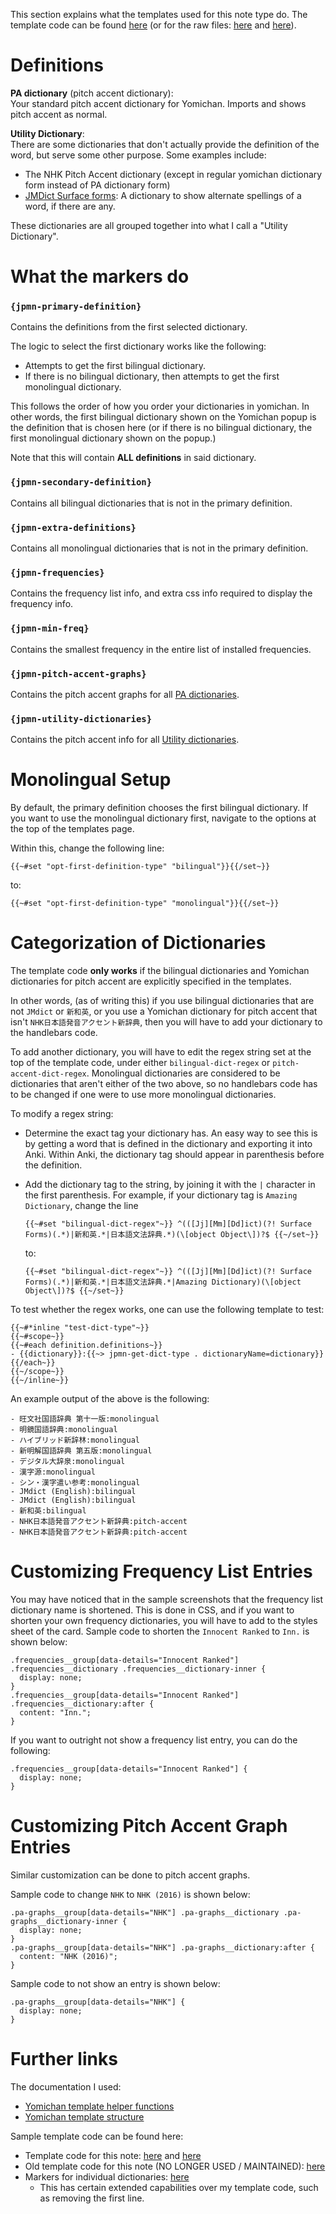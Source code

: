 This section explains what the templates used for this note type do.
The template code can be found
[here](setup#yomichan-templates) (or for the raw files:
[here](https://github.com/Aquafina-water-bottle/jp-mining-note/blob/master/yomichan_templates/top.txt) and
[here](https://github.com/Aquafina-water-bottle/jp-mining-note/blob/master/yomichan_templates/bottom.txt)).


# Definitions
**PA dictionary** (pitch accent dictionary): <br>
Your standard pitch accent dictionary for Yomichan.
Imports and shows pitch accent as normal.


<!--
**YPA dictionary** (pitch accent dictionary for Yomichan):  <br>
This is a pitch accent dictionary that is stylized as a normal Yomichan dictionary (i.e. for definitions),
but it is used to display pitch accent information.
An example can be found [here](https://mega.nz/file/rlIURS5I#oSbcIN3gK7dJLpggf3mN6JHFNazdpI5690uCE-H2eY8).

It's very likely that you won't be using something like this.
-->


**Utility Dictionary**: <br>
There are some dictionaries that don't actually provide the definition of the word,
but serve some other purpose.
Some examples include:
- The NHK Pitch Accent dictionary (except in regular yomichan dictionary form instead of PA dictionary form)
- [JMDict Surface forms](https://github.com/FooSoft/yomichan/issues/2183):
  A dictionary to show alternate spellings of a word, if there are any.

These dictionaries are all grouped together into what I call a "Utility Dictionary".


# What the markers do

### `{jpmn-primary-definition}`
Contains the definitions from the first selected dictionary.

The logic to select the first dictionary works like the following:
- Attempts to get the first bilingual dictionary.
- If there is no bilingual dictionary, then attempts to get the first monolingual dictionary.

This follows the order of how you order your dictionaries in yomichan.
In other words, the first bilingual dictionary shown on the Yomichan popup
is the definition that is chosen here (or if there is no bilingual dictionary,
the first monolingual dictionary shown on the popup.)

Note that this will contain **ALL definitions** in said dictionary.

### `{jpmn-secondary-definition}`
Contains all bilingual dictionaries that is not in the primary definition.

### `{jpmn-extra-definitions}`
Contains all monolingual dictionaries that is not in the primary definition.

### `{jpmn-frequencies}`
Contains the frequency list info, and extra css info
required to display the frequency info.

### `{jpmn-min-freq}`
Contains the smallest frequency in the entire list of installed frequencies.

### `{jpmn-pitch-accent-graphs}`
Contains the pitch accent graphs for all [PA dictionaries](yomichantemplates#definitions).

### `{jpmn-utility-dictionaries}`
Contains the pitch accent info for all [Utility dictionaries](yomichantemplates#definitions).


<!--
**NOTE:** The template code works specifically for if the bilingual dictionaries you use are either
`JMdict (English)` or `新和英` (and must have exactly that tag).
If you are using other bilingual dictionaries, you will have to edit the template code
by stringing together `op` statements.
For example, to add a third monolingual dictionary with the tag of `AmazingDictionary`,
then you can do so by changing the conditions to the following:


**NOTE:** The template code works specifically for if the bilingual dictionaries you use are either
-->

<!--

TODO include points:
- monolingual:
    - primary: 1st mono
    - secondary: all bilingual (ignore if not first option)
    - extra: all other monolingual definitions

- bilingual:
    - primary: 1st bilingual
    - secondary: all other bilingual definitions
    - extra: all monolingual definitions

- note that the above setting makes it difficult to switch between immediately
    - however, only other solution I can think of is using the following fields:
        - first bilingual
        - other bilingual
        - first monolingual
        - other bilingual
        - notes
    - messy, and seperate notes field is not as fun to work with
        - rather just have everything in one field for simplicity
    - if you want to switch, just switch in yomichan templates settings
    - also if you want to test old cards in monolingual:
        - make new cards since it's testing slightly different things

-->


# Monolingual Setup

By default, the primary definition chooses the first bilingual dictionary.
If you want to use the monolingual dictionary first, navigate to the
options at the top of the templates page.

Within this, change the following line:

```
{{~#set "opt-first-definition-type" "bilingual"}}{{/set~}}
```

to:

```
{{~#set "opt-first-definition-type" "monolingual"}}{{/set~}}
```


<!--
# Using a bilingual dictionary first

TODO outdated

By default, the primary definition chooses the first monolingual dictionary.
If you want to use the bilingual dictionary first, navigate to the
options at the top of the templates page.

Within this, change the following:
```
{{~#set "opt-first-dictionary-type" "monolingual"}}{{/set~}}
{{~#set "opt-second-dictionary-type" "bilingual"}}{{/set~}}
```

into:

```
{{~#set "opt-first-dictionary-type" "bilingual"}}{{/set~}}
{{~#set "opt-second-dictionary-type" "monolingual"}}{{/set~}}
```
-->


# Categorization of Dictionaries
The template code **only works** if the bilingual dictionaries
and Yomichan dictionaries for pitch accent are explicitly specified in the templates.

In other words, (as of writing this)
if you use bilingual dictionaries that are not `JMdict` or `新和英`,
or you use a Yomichan dictionary for pitch accent that isn't
`NHK日本語発音アクセント新辞典`,
then you will have to add your dictionary to the handlebars code.

To add another dictionary,
you will have to edit the regex string set at the top of the template code,
under either `bilingual-dict-regex` or `pitch-accent-dict-regex`.
Monolingual dictionaries are considered to be dictionaries that aren't either
of the two above, so no handlebars code has to be changed if one were to
use more monolingual dictionaries.


To modify a regex string:

* Determine the exact tag your dictionary has.
  An easy way to see this is by getting a word that is defined in the dictionary and
  exporting it into Anki.
  Within Anki, the dictionary tag should appear in parenthesis before the definition.

* Add the dictionary tag to the string, by joining it with the `|` character in the first parenthesis.
  For example, if your dictionary tag is `Amazing Dictionary`, change the line

  ```
  {{~#set "bilingual-dict-regex"~}} ^(([Jj][Mm][Dd]ict)(?! Surface Forms)(.*)|新和英.*|日本語文法辞典.*)(\[object Object\])?$ {{~/set~}}
  ```
  to:
  ```
  {{~#set "bilingual-dict-regex"~}} ^(([Jj][Mm][Dd]ict)(?! Surface Forms)(.*)|新和英.*|日本語文法辞典.*|Amazing Dictionary)(\[object Object\])?$ {{~/set~}}
  ```

To test whether the regex works, one can use the following template to test:
```
{{~#*inline "test-dict-type"~}}
{{~#scope~}}
{{~#each definition.definitions~}}
- {{dictionary}}:{{~> jpmn-get-dict-type . dictionaryName=dictionary}}
{{/each~}}
{{~/scope~}}
{{~/inline~}}
```

An example output of the above is the following:
```
- 旺文社国語辞典 第十一版:monolingual
- 明鏡国語辞典:monolingual
- ハイブリッド新辞林:monolingual
- 新明解国語辞典 第五版:monolingual
- デジタル大辞泉:monolingual
- 漢字源:monolingual
- シン・漢字遣い参考:monolingual
- JMdict (English):bilingual
- JMdict (English):bilingual
- 新和英:bilingual
- NHK日本語発音アクセント新辞典:pitch-accent
- NHK日本語発音アクセント新辞典:pitch-accent
```


# Customizing Frequency List Entries
You may have noticed that in the sample screenshots that
the frequency list dictionary name is shortened.
This is done in CSS, and if you want to shorten your own frequency dictionaries,
you will have to add to the styles sheet of the card.
Sample code to shorten the `Innocent Ranked` to `Inn.` is shown below:
```
.frequencies__group[data-details="Innocent Ranked"] .frequencies__dictionary .frequencies__dictionary-inner {
  display: none;
}
.frequencies__group[data-details="Innocent Ranked"] .frequencies__dictionary:after {
  content: "Inn.";
}
```

If you want to outright not show a frequency list entry, you can do the following:
```
.frequencies__group[data-details="Innocent Ranked"] {
  display: none;
}
```

# Customizing Pitch Accent Graph Entries
Similar customization can be done to pitch accent graphs.

Sample code to change `NHK` to `NHK (2016)` is shown below:
```
.pa-graphs__group[data-details="NHK"] .pa-graphs__dictionary .pa-graphs__dictionary-inner {
  display: none;
}
.pa-graphs__group[data-details="NHK"] .pa-graphs__dictionary:after {
  content: "NHK (2016)";
}
```

Sample code to not show an entry is shown below:
```
.pa-graphs__group[data-details="NHK"] {
  display: none;
}
```


# Further links
The documentation I used:
- [Yomichan template helper functions](https://github.com/FooSoft/yomichan/blob/master/docs/templates.md)
- [Yomichan template structure](https://github.com/FooSoft/yomichan/blob/master/docs/interfaces/dictionary-entry.ts)

Sample template code can be found here:
- Template code for this note:
  [here](https://github.com/Aquafina-water-bottle/jp-mining-note/blob/master/yomichan_templates/top.txt) and
  [here](https://github.com/Aquafina-water-bottle/jp-mining-note/blob/master/yomichan_templates/bottom.txt)
- Old template code for this note (NO LONGER USED / MAINTAINED):
  [here](https://github.com/Aquafina-water-bottle/jp-mining-note/blob/master/yomichan_templates/old.txt)
- Markers for individual dictionaries:
  [here](https://gist.github.com/Rudo2204/55f418885c2447ccbdc95b0511e20336)
  - This has certain extended capabilities over my template code, such as removing the first line.

